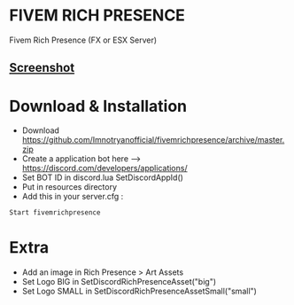 # FIVEM RICH PRESENCE
Fivem Rich Presence (FX or ESX Server)

## [Screenshot](https://i.imgur.com/PFqrL5R.png)

# Download & Installation
* Download https://github.com/Imnotryanofficial/fivemrichpresence/archive/master.zip
* Create a application bot here --> https://discord.com/developers/applications/
* Set BOT ID in discord.lua SetDiscordAppId()
* Put in resources directory
* Add this in your server.cfg :

```Start fivemrichpresence```


# Extra
* Add an image in Rich Presence > Art Assets
* Set Logo BIG in SetDiscordRichPresenceAsset("big")
* Set Logo SMALL in SetDiscordRichPresenceAssetSmall("small")

